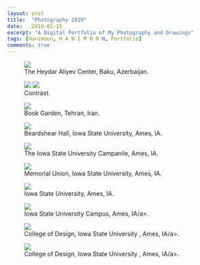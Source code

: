 ```yaml
---
layout: post
title:  "Photography 2019"
date:   2019-01-15
excerpt: "A Digital Portfolio of My Photography and Drawings"
tags: [Hanimoon, H A N I M O O N, Portfolio]
comments: true
---
```


<figure>
	<a><img src="https://github.com/haniiimooon/haniiimooon.github.io/raw/master/assets/img/arch/22.JPG"></a>
	<figcaption><a>The Heydar Aliyev Center, Baku, Azerbaijan</a>.</figcaption>
</figure>

<figure class="half">
	<a><img src="https://github.com/haniiimooon/haniiimooon.github.io/raw/master/assets/img/arch/1 - Copy.JPG"></a>	<a><img src="https://github.com/haniiimooon/haniiimooon.github.io/raw/master/assets/img/arch/1.JPG"></a>
	<figcaption><a>Contrast</a>.</figcaption>
</figure>





<figure>
	<a><img src="https://github.com/haniiimooon/haniiimooon.github.io/raw/master/assets/img/arch/2.JPG"></a>
	<figcaption><a>Book Garden, Tehran, Iran</a>.</figcaption>
</figure>

<figure>
	<a><img src="https://github.com/haniiimooon/haniiimooon.github.io/raw/master/assets/img/arch/3.JPG"></a>
	<figcaption><a>Beardshear Hall, Iowa State University, Ames, IA</a>.</figcaption>
</figure>

<figure>
	<a><img src="https://github.com/haniiimooon/haniiimooon.github.io/raw/master/assets/img/arch/4.JPG"></a>
	<figcaption><a>The Iowa State University Campanile, Ames, IA</a>.</figcaption>
</figure>


<figure>
	<a><img src="https://github.com/haniiimooon/haniiimooon.github.io/raw/master/assets/img/arch/5.JPG"></a>
	<figcaption><a>Memorial Union, Iowa State University, Ames, IA</a>.</figcaption>
</figure>

<figure>
	<a><img src="https://github.com/haniiimooon/haniiimooon.github.io/raw/master/assets/img/arch/6.JPG"></a>
	<figcaption><a>Iowa State University, Ames, IA</a>.</figcaption>
</figure>


<figure>
	<a><img src="https://github.com/haniiimooon/haniiimooon.github.io/raw/master/assets/img/arch/7.JPG"></a>
	<figcaption><a> Iowa State University Campus, Ames, IA/a>.</figcaption>
</figure>

<figure>
	<a><img src="https://github.com/haniiimooon/haniiimooon.github.io/raw/master/assets/img/arch/8.JPG"></a>
	<figcaption><a>College of Design, Iowa State University , Ames, IA/a>.</figcaption>
</figure>

<figure>
	<a><img src="https://github.com/haniiimooon/haniiimooon.github.io/raw/master/assets/img/arch/11.JPG"></a>
	<figcaption><a>College of Design, Iowa State University , Ames, IA/a>.</figcaption>
</figure>









